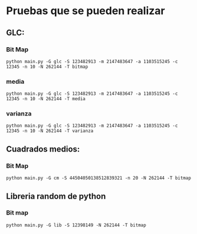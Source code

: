 # Pruebas que se pueden realizar

## GLC:

### Bit Map
`python main.py -G glc -S 123482913 -m 2147483647 -a 1103515245 -c 12345 -n 10 -N 262144 -T bitmap`

### media
`python main.py -G glc -S 123482913 -m 2147483647 -a 1103515245 -c 12345 -n 10 -N 262144 -T media`

### varianza
`python main.py -G glc -S 123482913 -m 2147483647 -a 1103515245 -c 12345 -n 10 -N 262144 -T varianza`

## Cuadrados medios:

### Bit Map
`python main.py -G cm -S 44504050138512839321 -n 20 -N 262144 -T bitmap`

## Libreria random de python


### Bit map
`python main.py -G lib -S 12398149 -N 262144 -T bitmap`
